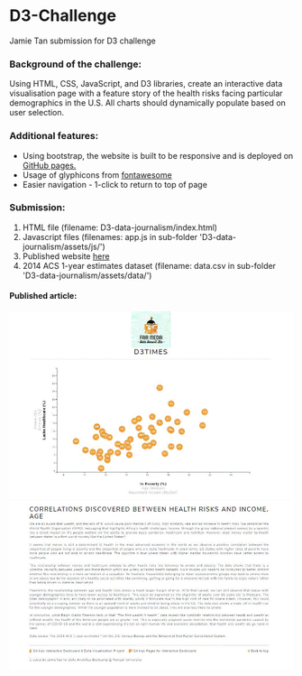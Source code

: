 # D3-Challenge
 Jamie Tan submission for D3 challenge

### Background of the challenge:

Using HTML, CSS, JavaScript, and D3 libraries, create an interactive data visualisation page with a feature story of the health risks facing particular demographics in the U.S. All charts should dynamically populate based on user selection. 

### Additional features:
* Using bootstrap, the website is built to be responsive and is deployed on [GitHub pages.](https://jamie-gihu.github.io/D3-Challenge/D3-data-journalism/)
* Usage of glyphicons from [fontawesome](https://fontawesome.com/)
* Easier navigation - 1-click to return to top of page

### Submission:
1. HTML file (filename: D3-data-journalism/index.html)
2. Javascript files (filenames: app.js in sub-folder 'D3-data-journalism/assets/js/')
3. Published website [here](https://jamie-gihu.github.io/D3-Challenge/D3-data-journalism/)
4. 2014 ACS 1-year estimates dataset (filename: data.csv in sub-folder 'D3-data-journalism/assets/data/')

#### Published article:
![Screenshot](/D3-data-journalism/assets/images/Fig1.gif)
![Screenshot](/D3-data-journalism/assets/images/Fig2.GIF)
